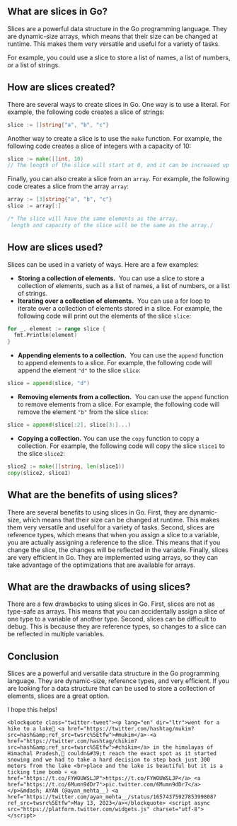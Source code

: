 ## What are slices in Go?

Slices are a powerful data structure in the Go programming language. They are dynamic-size arrays, which means that their size can be changed at runtime. This makes them very versatile and useful for a variety of tasks.

For example, you could use a slice to store a list of names, a list of numbers, or a list of strings.

## How are slices created?

There are several ways to create slices in Go. One way is to use a literal. For example, the following code creates a slice of strings:


```go
slice := []string{"a", "b", "c"}
```

Another way to create a slice is to use the `make` function. For example, the following code creates a slice of integers with a capacity of 10:

```go
slice := make([]int, 10)
// The length of the slice will start at 0, and it can be increased up to 10.
```


Finally, you can also create a slice from an `array`. For example, the following code creates a slice from the array `array`:


```go
array := [3]string{"a", "b", "c"}
slice := array[:]

/* The slice will have the same elements as the array,
 length and capacity of the slice will be the same as the array./
```

## How are slices used?

Slices can be used in a variety of ways. Here are a few examples:

-   **Storing a collection of elements.** 
    You can use a slice to store a collection of elements, such as a list of names, a list of numbers, or a list of strings.
-   **Iterating over a collection of elements.** 
    You can use a for loop to iterate over a collection of elements stored in a slice. For example, the following code will print out the elements of the slice `slice`:


```go
for _, element := range slice {
  fmt.Println(element)
}
```


-   **Appending elements to a collection.** 
    You can use the `append` function to append elements to a slice. For example, the following code will append the element `"d"` to the slice `slice`:

```go
slice = append(slice, "d")
```


-   **Removing elements from a collection.** 
    You can use the `append` function to remove elements from a slice. For example, the following code will remove the element `"b"` from the slice `slice`:


```go
slice = append(slice[:2], slice[3:]...)
```

-   **Copying a collection.**
    You can use the `copy` function to copy a collection. For example, the following code will copy the slice `slice1` to the slice `slice2`:



```go
slice2 := make([]string, len(slice1))
copy(slice2, slice1)
```


## What are the benefits of using slices?

There are several benefits to using slices in Go. First, they are dynamic-size, which means that their size can be changed at runtime. This makes them very versatile and useful for a variety of tasks. Second, slices are reference types, which means that when you assign a slice to a variable, you are actually assigning a reference to the slice. This means that if you change the slice, the changes will be reflected in the variable. Finally, slices are very efficient in Go. They are implemented using arrays, so they can take advantage of the optimizations that are available for arrays.

## What are the drawbacks of using slices?

There are a few drawbacks to using slices in Go. First, slices are not as type-safe as arrays. This means that you can accidentally assign a slice of one type to a variable of another type. Second, slices can be difficult to debug. This is because they are reference types, so changes to a slice can be reflected in multiple variables.

## Conclusion

Slices are a powerful and versatile data structure in the Go programming language. They are dynamic-size, reference types, and very efficient. If you are looking for a data structure that can be used to store a collection of elements, slices are a great option.

I hope this helps!


```
<blockquote class="twitter-tweet"><p lang="en" dir="ltr">went for a hike to a lake🌊 <a href="https://twitter.com/hashtag/mukim?src=hash&amp;ref_src=twsrc%5Etfw">#mukim</a>-<a href="https://twitter.com/hashtag/chikim?src=hash&amp;ref_src=twsrc%5Etfw">#chikim</a> in the himalayas of Himachal Pradesh,🗻 couldn&#39;t reach the exact spot as it started snowing and we had to take a hard decision to step back just 300 meters from the lake <br>place and the lake is beautiful but it is a ticking time bomb 💀 <a href="https://t.co/FYWOUWSLJP">https://t.co/FYWOUWSLJP</a> <a href="https://t.co/6Mumn9dDr7">pic.twitter.com/6Mumn9dDr7</a></p>&mdash; AYAN (@ayan_mehta__) <a href="https://twitter.com/ayan_mehta__/status/1657437592785399808?ref_src=twsrc%5Etfw">May 13, 2023</a></blockquote> <script async src="https://platform.twitter.com/widgets.js" charset="utf-8"></script>
```
